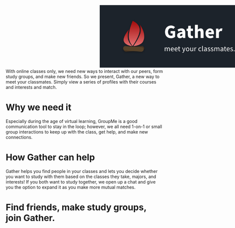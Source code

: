 
<img style="align: center;margin-left: 300px;" src="https://github.com/kchangela7/gather_app/blob/master/assets/images/banner.jpg">
With online classes only, we need new ways to interact with our peers, form study groups, and make new friends. So we present, Gather, a new way to meet your classmates. Simply view a series of profiles with their courses and interests and match.

 # Why we need it
 Especially during the age of virtual learning, GroupMe is a good communication tool to stay in the loop; however, we all need 1-on-1 or small group interactions to keep up with the class, get help, and make new connections. 
 
 # How Gather can help
 Gather helps you find people in your classes and lets you decide whether you want to study with them based on the classes they take, majors, and interests! If you both want to study together, we open up a chat and give you the option to expand it as you make more mutual matches.

# Find friends, make study groups, join Gather.
